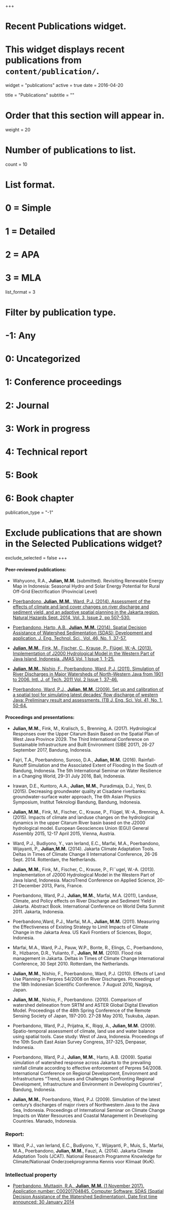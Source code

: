 +++
# Recent Publications widget.
# This widget displays recent publications from `content/publication/`.
widget = "publications"
active = true
date = 2016-04-20

title = "Publications"
subtitle = ""

# Order that this section will appear in.
weight = 20

# Number of publications to list.
count = 10

# List format.
#   0 = Simple
#   1 = Detailed
#   2 = APA
#   3 = MLA
list_format = 3

# Filter by publication type.
# -1: Any
#  0: Uncategorized
#  1: Conference proceedings
#  2: Journal
#  3: Work in progress
#  4: Technical report
#  5: Book
#  6: Book chapter
publication_type = "-1"

# Exclude publications that are shown in the Selected Publications widget?
exclude_selected = false
+++

#### Peer-reviewed publications:
* Wahyuono, R.A., **Julian, M.M.** (submitted). Revisiting Renewable Energy Map in Indonesia: Seasonal Hydro and Solar Energy Potential for Rural Off-Grid Electrification (Provincial Level)

* [Poerbandono, **Julian, M.M.**, Ward, P.J. (2014). Assessment of the effects of climate and land cover changes on river discharge and sediment yield, and an adaptive spatial planning in the Jakarta region. Natural Hazards Sept. 2014, Vol. 3, Issue 2, pp 507-530.](http://link.springer.com/10.1007/s11069-014-1083-x)

* [Poerbandono, Harto, A.B., **Julian, M.M.** (2014). Spatial Decision Assistance of Watershed Sedimentation (SDAS): Development and application. J. Eng. Technol. Sci., Vol. 46, No. 1, 37-57.](http://journal.itb.ac.id/index.php?li=article_detail&id=1325)

* [**Julian, M.M.**, Fink, M., Fischer, C., Krause, P., Flügel, W.-A. (2013). Implementation of J2000 Hydrological Model in the Western Part of Java Island, Indonesia. JMAS Vol. 1 Issue 1, 1-25.](http://macrojournals.com/journals/the_journal_of_macrotrends_in_applied_science)

* [**Julian, M.M.**, Nishio, F., Poerbandono, Ward, P.J. (2011). Simulation of River Discharges in Major Watersheds of North-Western Java from 1901 to 2006. Intl. J. of Tech. 2011 Vol. 2 Issue 1, 37-46.](http://www.ijtech.eng.ui.ac.id/index.php/journal/article/view/44)

* [Poerbandono, Ward, P.J., **Julian, M.M.** (2009). Set up and calibration of a spatial tool for simulating latest decades’ flow discharge of western Java: Preliminary result and assessments. ITB J. Eng. Sci. Vol. 41, No. 1, 50-64.](http://journal.itb.ac.id/index.php?li=article_detail&id=331RL)

#### Proceedings and presentations:
* **Julian, M.M.**, Fink, M., Kralisch, S., Brenning, A. (2017). Hydrological Responses over the Upper Citarum Basin Based on the Spatial Plan of West Java Province 2029. The Third International Conference on Sustainable Infrastructure and Built Environment (SIBE 2017), 26-27 September 2017, Bandung, Indonesia.

* Fajri, T.A., Poerbandono, Suroso, D.A., **Julian, M.M.** (2016). Rainfall-Runoff Simulation and the Associated Extent of Flooding In the South of Bandung, Indonesia. The 5th International Seminar on Water Resilience in a Changing World, 29-31 July 2016, Bali, Indonesia.

* Irawan, D.E., Kuntoro, A.A., **Julian, M.M.**, Puradimaja, D.J., Yeni, D. (2015). Decreasing groundwater quality at Cisadane riverbanks: groundwater-surface water approach, The 6th Asian Physics Symposium, Institut Teknologi Bandung, Bandung, Indonesia.

* **Julian, M.M.**, Fink, M., Fischer, C., Krause, P., Flügel, W.-A., Brenning, A. (2015). Impacts of climate and landuse changes on the hydrological dynamics in the upper Citarum River basin based on the J2000 hydrological model. European Geosciences Union (EGU) General Assembly 2015, 12-17 April 2015, Vienna, Austria.

* Ward, P.J., Budiyono, Y., van Ierland, E.C., Marfai, M.A., Poerbandono, Wijayanti, P., **Julian,M.M.** (2014). Jakarta Climate Adaptation Tools. Deltas in Times of Climate Change II International Conference, 26-26 Sept. 2014. Rotterdam, the Netherlands.

* **Julian, M.M.**, Fink, M., Fischer, C., Krause, P., Fl¨ugel, W.-A. (2013). Implementation of J2000 Hydrological Model in the Western Part of Java Island, Indonesia. MacroTrend Conference on Applied Science, 20-21 December 2013, Paris, France.

* Poerbandono, Ward, P.J., **Julian, M.M.**, Marfai, M.A. (2011), Landuse, Climate, and Policy effects on River Discharge and Sediment Yield in Jakarta. Abstract Book. International Conference on World Delta Summit 2011. Jakarta, Indonesia.

* Poerbandono,Ward, P.J., Marfai, M.A., **Julian, M.M.** (2011). Measuring the Effectiveness of Existing Strategy to Limit Impacts of Climate Change in the Jakarta Area. US Kavli Frontiers of Sciences, Bogor, Indonesia.

* Marfai, M.A., Ward, P.J., Pauw, W.P., Bonte, R., Elings, C., Poerbandono, R., Hizbaron, D.R., Yulianto, F., **Julian, M.M.** (2010). Flood risk management in Jakarta. Deltas in Times of Climate Change International Conference, 30 Sept 2010. Rotterdam, the Netherlands.

* **Julian, M.M.**, Nishio, F., Poerbandono, Ward, P.J. (2010). Effects of Land Use Planning in Perpres 54/2008 on River Discharges. Proceedings of the 18th Indonesian Scientific Conference. 7 August 2010, Nagoya, Japan.

* **Julian, M.M.**, Nishio, F., Poerbandono. (2010). Comparison of watershed delineation from SRTM and ASTER Global Digital Elevation Model. Proceedings of the 48th Spring Conference of the Remote Sensing Society of Japan, 197-200. 27-28 May 2010, Tsukuba, Japan.

* Poerbandono, Ward, P.J., Prijatna, K., Riqqi, A., **Julian, M.M.** (2009). Spatio-temporal assessment of climate, land use and water balance using spatial tools. Case study: West of Java, Indonesia. Proceedings of the 10th South East Asian Survey Congress, 317-325, Denpasar, Indonesia.

* Poerbandono, Ward, P.J., **Julian, M.M.**, Harto, A.B. (2009). Spatial simulation of watershed response across Jakarta to the prevailing rainfall climate according to effective enforcement of Perpres 54/2008. International Conference on Regional Development, Environment and Infrastructures ”Trend, Issues and Challenges Confronting Regional Development, Infrastructure and Environment in Developing Countries”, Bandung, Indonesia.

* **Julian, M.M.**, Poerbandono, Ward, P.J. (2009). Simulation of the latest century’s discharges of major rivers of Northwestern Java to the Java Sea, Indonesia. Proceedings of International Seminar on Climate Change Impacts on Water Resources and Coastal Management in Developing Countries. Manado, Indonesia.

### Report:
* Ward, P.J., van Ierland, E.C., Budiyono, Y., Wijayanti, P., Muis, S., Marfai, M.A., Poerbandono, **Julian, M.M.**, Fauzi, A. (2014). Jakarta Climate Adaptation Tools (JCAT). National Research Programme Knowledge for Climate/Nationaal Onderzoekprogramma Kennis voor Klimaat (KvK).

### Intellectual property

* [Poerbandono, Muttaqin, R.A., **Julian, M.M.** (1 November 2017). Application number: C00201704845. Computer Software: SDAS (Spatial Decision Assistance of the Watershed Sedimentation). Date first time announced: 30 January 2014](http://e-statushki.dgip.go.id/index.php/penelusuran/hakcipta/C00201704845)

